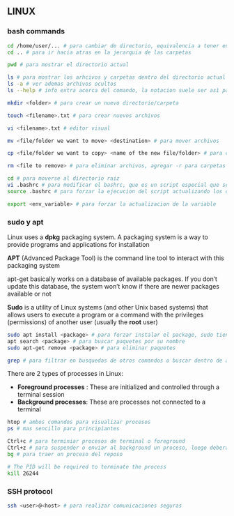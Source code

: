 ## LINUX
### bash commands
```sh
cd /home/user/... # para cambiar de directorio, equivalencia a tener en cuenta /home/user/ = ~
cd .. # para ir hacia atras en la jerarquia de las carpetas 
```
```sh
pwd # para mostrar el directorio actual
```
```sh
ls # para mostrar los arhcivos y carpetas dentro del directorio actual
ls -a # ver ademas archivos ocultos
ls --help # info extra acerca del comando, la notacion suele ser asì para todos los comandos
```
```sh
mkdir <folder> # para crear un nuevo directorio/carpeta
```
```sh
touch <filename>.txt # para crear nuevos archivos
```
```sh
vi <filename>.txt # editor visual 
```
```sh
mv <file/folder we want to move> <destination> # para mover archivos
```
```sh
cp <file/folder we want to copy> <name of the new file/folder> # para copiar archivos, agregar -r para carpetas
```
```sh
rm <file to remove> # para eliminar archivos, agregar -r para carpetas
```
```sh
cd # para moverse al directorio raiz
vi .bashrc # para modificar el bashrc, que es un script especial que se ejecuta cada vez que se abre una nueva terminal
source .bashrc # para forzar la ejecucion del script actualizando los cambios
```
```sh
export <env_variable> # para forzar la actualizacion de la variable
```
### sudo y apt

Linux uses a **dpkg** packaging system. A packaging system is a way to provide programs and applications for installation

**APT** (Advanced Package Tool) is the command line tool to interact with this packaging system

apt-get basically works on a database of available packages. If you don’t update this database, the system won’t know if there are newer packages available or not

**Sudo** is a utility of Linux systems (and other Unix based systems) that allows users to execute a program or a command with the privileges (permissions) of another user (usually the **root** user)

```sh
sudo apt install <package> # para forzar instalar el package, sudo tiene los permisos para realizar cambios en el sistema
apt search <package> # para buscar paquetes por su nombre
sudo apt-get remove <package> # para eliminar paquetes
```
```sh
grep # para filtrar en busquedas de otros comandos o buscar dentro de archivos
```
There are 2 types of processes in Linux:

- **Foreground processes** : These are initialized and controlled through a terminal session
- **Background processes**: These are processes not connected to a terminal
```sh
htop # ambos comandos para visualizar procesos
ps # mas sencillo para principiantes
```
```sh
Ctrl+c # para terminiar procesos de terminal o foreground
Ctrl+z # para suspender o enviar al background un proceso, luego debera ser matado con el comando kill
bg # para traer un proceso del reposo
```
```sh
# The PID will be required to terminate the process
kill 26244
```
### SSH protocol
```sh
ssh <user>@<host> # para realizar comunicaciones seguras
```
